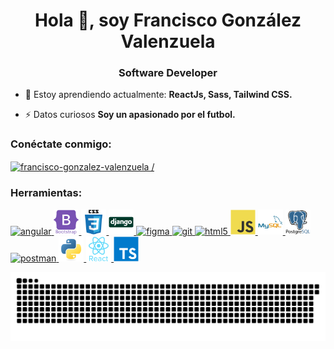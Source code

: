 <h1 align = "center"> Hola 👋, soy Francisco González Valenzuela </h1>
<h3 align = "center"> Software Developer </h3>

- 🌱 Estoy aprendiendo actualmente:  **ReactJs, Sass, Tailwind CSS.**

- ⚡ Datos curiosos **Soy un apasionado por el futbol.**

<h3 align = "left"> Conéctate conmigo: </h3>
<p align = "left">
<a href="https://linkedin.com/in/francisco-gonzalez-valenzuela/" target="_blank"> <img align = "center" src = "https://raw.githubusercontent.com/rahuldkjain/github-profile-readme-generator/master/src/images/icons/Social/linked-in-alt.svg "alt =" francisco-gonzalez-valenzuela / "height = "30" width = "40" /> </a>
</p>

<h3 align = "left">Herramientas: </h3>

 <p align = "left"> <a href="#" target="_blank" rel="noreferrer"> <img src = "https://angular.io/assets/images/logos/angular/angular.svg" alt ="angular" width = "40" height = "40" /><a href="#" target="_blank" rel="noreferrer"> <img src = "https://raw.githubusercontent.com/devicons/devicon/master/icons/bootstrap/bootstrap-plain-wordmark.svg" alt ="bootstrap" width = "40" height = "40" /> <a href="#" target="_blank" rel="noreferrer"> <img src = "https://raw.githubusercontent.com/devicons/devicon/master/icons/css3/css3-original-wordmark.svg" alt ="css3" width = "40" height = "40" /><a href="#" target="_blank" rel="noreferrer"> <img src = "https://raw.githubusercontent.com/devicons/devicon/master/icons/django/django-original.svg" alt ="django" width = "40" height = "40" /><a href="#" target="_blank" rel="noreferrer"> <img src = "https://www.vectorlogo.zone/logos/figma/figma-icon.svg" alt ="figma" width = "40" height = "40" /><a href="#" target="_blank" rel="noreferrer"> <img src = "https://www.vectorlogo.zone/logos/git-scm/git-scm-icon.svg" alt ="git" width = "40" height = "40" /><a href="#" target="_blank" rel="noreferrer"> <img src = "https://raw.githubusercontent.com/devicons/devicon%20/master/icons/html5/html5-original-wordmark.svg" alt ="html5" width = "40" height = "40" /><a href="#" target="_blank" rel="noreferrer"> <img src = "https://raw.githubusercontent.com/devicons/devicon/master/icons/javascript/javascript-original.svg" alt ="javascript" width = "40" height = "40" /><a href="#" target="_blank" rel="noreferrer"> <img src = "https://raw.githubusercontent.com/devicons/devicon/master/icons/mysql/mysql-original-wordmark.svg" alt ="mysql" width = "40" height = "40" /><a href="https://www.postgresql.org" target="_blank" rel="noreferrer"> <img src = "https://raw.githubusercontent.com/devicons/devicon/master/icons/postgresql/postgresql-original-wordmark.svg" alt ="postgresql" width = "40" height = "40" /><a href="#" target="_blank" rel="noreferrer"> <img src = "https://www.vectorlogo.zone/logos/getpostman/getpostman-icon.svg" alt="postman" width = "40" height = "40" /><a href="https://www.python.org" target="_blank" rel="noreferrer"> <img src = "https://raw.githubusercontent.com/devicons/devicon/master/icons/python/python-original.svg" alt = "python" width = "40" height = "40" /> <a href="https://reactjs.org/" target="_blank" rel="noreferrer"> <img src = "https://raw.githubusercontent.com/devicons/devicon/master/icons/react/react-original-wordmark.svg" alt = "react" width = "40" height = "40" /><a href="#" target="_blank" rel="noreferrer"> <img src = "https://raw.githubusercontent.com/devicons/devicon/master/icons/typescript/typescript-original.svg" alt = "typescript" width = "40" height = "40" /> 
 
 
 <a href="#" target="_blank" rel="noreferrer"> <img src = "https://github.com/WandaCatellani/WandaCatellani/blob/output/github-contribution-grid-snake.svg" alt = "snake"  /> 
 


